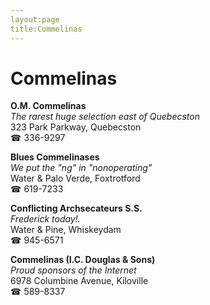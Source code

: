 ```yaml
---
layout:page
title:Commelinas
---
```

# Commelinas

**O.M. Commelinas**  
_The rarest huge selection east of Quebecston_  
323 Park Parkway, Quebecston  
☎ 336-9297



**Blues Commelinases**  
_We put the "ng" in "nonoperating"_  
Water & Palo Verde, Foxtrotford  
☎ 619-7233



**Conflicting Archsecateurs S.S.**  
_Frederick today!._  
Water & Pine, Whiskeydam  
☎ 945-6571



**Commelinas (I.C. Douglas & Sons)**  
_Proud sponsors of the Internet_  
6978 Columbine Avenue, Kiloville  
☎ 589-8337



